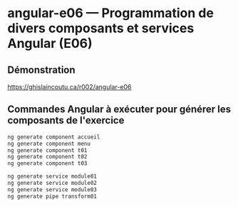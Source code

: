 # angular-e06 &mdash; Programmation de divers composants et services Angular (E06)

## Démonstration
https://ghislaincoutu.ca/r002/angular-e06

## Commandes Angular à exécuter pour générer les composants de l'exercice
```sh
ng generate component accueil
ng generate component menu
ng generate component t01
ng generate component t02
ng generate component t03

ng generate service module01
ng generate service module02
ng generate service module03
ng generate pipe transform01
```
